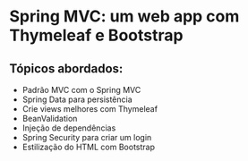 # Spring MVC: um web app com Thymeleaf e Bootstrap

## Tópicos abordados:
- Padrão MVC com o Spring MVC
- Spring Data para persistência
- Crie views melhores com Thymeleaf
- BeanValidation
- Injeção de dependências
- Spring Security para criar um login
- Estilização do HTML com Bootstrap